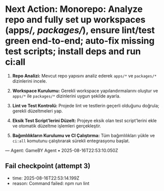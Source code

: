 # Next Action: Monorepo: Analyze repo and fully set up workspaces (apps/*, packages/*), ensure lint/test green end-to-end; auto-fix missing test scripts; install deps and run ci:all

1. **Repo Analizi:** Mevcut repo yapısını analiz ederek `apps/*` ve `packages/*` dizinlerini incele.

2. **Workspace Kurulumu:** Gerekli workspace yapılandırmalarını oluştur ve `apps/*` ile `packages/*` dizinlerini uygun şekilde ayarla.

3. **Lint ve Test Kontrolü:** Projede lint ve testlerin geçerli olduğunu doğrula; gerekli düzeltmeleri yap.

4. **Eksik Test Script'lerini Düzelt:** Projeye eksik olan test script'lerini ekle ve otomatik düzeltme işlemleri gerçekleştir.

5. **Bağımlılıkların Kurulumu ve CI Çalıştırma:** Tüm bağımlılıkları yükle ve `ci:all` komutunu çalıştırarak sürekli entegrasyonu başlat.

— Agent: GameBY Agent • 2025-08-16T22:53:10.050Z


## Fail checkpoint (attempt 3)
- time: 2025-08-16T22:53:14.199Z
- reason: Command failed: npm run lint
